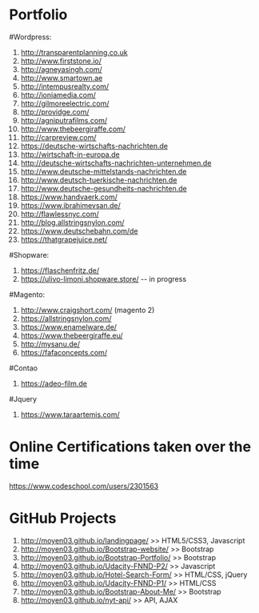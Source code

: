 # Portfolio

#Wordpress:

1. http://transparentplanning.co.uk
2. http://www.firststone.io/
1. http://agneyasingh.com/ 
2. http://www.smartown.ae 
3. http://intempusrealty.com/ 
4. http://ioniamedia.com/ 
5. http://gilmoreelectric.com/ 
6. http://providge.com/ 
7. http://agniputrafilms.com/ 
8. http://www.thebeergiraffe.com/ 
9. http://carpreview.com/ 
10. https://deutsche-wirtschafts-nachrichten.de
11. http://wirtschaft-in-europa.de
12. http://deutsche-wirtschafts-nachrichten-unternehmen.de
13. http://www.deutsche-mittelstands-nachrichten.de
14. http://www.deutsch-tuerkische-nachrichten.de
15. http://www.deutsche-gesundheits-nachrichten.de
16. https://www.handvaerk.com/
17. https://www.ibrahimevsan.de/
18. http://flawlessnyc.com/
19. http://blog.allstringsnylon.com/
20. https://www.deutschebahn.com/de
21. https://thatgrapejuice.net/

#Shopware:
1. https://flaschenfritz.de/
2. https://ulivo-limoni.shopware.store/ -- in progress

#Magento:
 
1. http://www.craigshort.com/ (magento 2)
2. https://allstringsnylon.com/
3. https://www.enamelware.de/
4. https://www.thebeergiraffe.eu/
5. http://mysanu.de/
6. https://fafaconcepts.com/

#Contao

1. https://adeo-film.de

#Jquery
1. https://www.taraartemis.com/

# Online Certifications taken over the time 
https://www.codeschool.com/users/2301563

# GitHub Projects
1. http://moyen03.github.io/landingpage/                 >> HTML5/CSS3, Javascript
2. http://moyen03.github.io/Bootstrap-website/           >> Bootstrap
3. http://moyen03.github.io/Bootstrap-Portfolio/         >> Bootstrap
4. http://moyen03.github.io/Udacity-FNND-P2/             >> Javascript
5. http://moyen03.github.io/Hotel-Search-Form/           >> HTML/CSS, jQuery
6. http://moyen03.github.io/Udacity-FNND-P1/             >> HTML/CSS
7. http://moyen03.github.io/Bootstrap-About-Me/          >> Bootstrap
8. http://moyen03.github.io/nyt-api/                     >> API, AJAX
